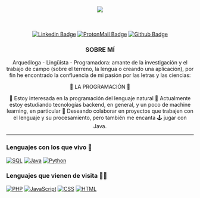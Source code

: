 
<h1 align="center">
  <a href="https://git.io/typing-svg">
    <img src="https://readme-typing-svg.demolab.com/?lines=¡Hola+a+todos!+👋;Soy+MariaCéDev;¡Encantada+de+conoceros!🤩&font=cutive%mono&center=true&width=440&height=45&color=488207&Center=true&pause=1000&size=27"">
  </a>
</h1>
<br>
<div align="center">

  [![Linkedin Badge](https://img.shields.io/badge/-mariacedev-blue?style=flat-square&logo=Linkedin&logoColor=white&link=https://www.linkedin.com/in/mariacedev/)](https://www.linkedin.com/in/mariacedev/)
  [![ProtonMail Badge](https://img.shields.io/badge/-mcgcdev@proton.me-b5179e?style=flat-square&logo=Protonmail&logoColor=white&link=mailto:mcgcdev@proton.me)](mailto:mcgcdev@proton.me)
  [![Github Badge](https://img.shields.io/badge/-mariacedev-0A0908?style=flat-square&logo=Github&logoColor=white&link=https://www.github.com/mariacedev/)](https://www.github.com/mariacedev/)     
</div>

<h3 align="center">SOBRE MÍ</h3>
<p align="center">Arqueóloga - Lingüista - Programadora: amante de la investigación y el trabajo de campo (sobre el terreno, la lengua o creando una aplicación), por fin he encontrado la confluencia de mi pasión por las letras y las ciencias:
</p>
<p align="center">💙 LA PROGRAMACIÓN 💙
</p>
<p align="center">👀 Estoy interesada en la programación del lenguaje natural 🌱 Actualmente estoy estudiando tecnologías backend, en general, y un poco de machine learning, en particular 💞️ Deseando colaborar en proyectos que trabajen con el lenguaje y su procesamiento, pero también me encanta 🕹️ jugar con Java.
</p>

<hr>
 <h3>Lenguajes con los que vivo 🏡</h3>
                 
 [![SQL](https://img.shields.io/badge/SQL-007396?style=for-the-badge&logo=SQL&logoColor=white&labelColor=101010)]()
 [![Java](https://img.shields.io/badge/Java-EE6055?style=for-the-badge&logo=java&logoColor=white&labelColor=101010)]()
 [![Python](https://img.shields.io/badge/Python-FFD97D?style=for-the-badge&logo=Python&logoColor=white&labelColor=101010)]()
                 
 
  <h3>Lenguajes que vienen de visita 🏃‍♀️</h3>
                 
 [![PHP](https://img.shields.io/badge/PHP-007396?style=for-the-badge&logo=PHP&logoColor=white&labelColor=101010)]()
 [![JavaScript](https://img.shields.io/badge/JavaScript-FFD97D?style=for-the-badge&logo=JavaScript&logoColor=white&labelColor=101010)]()
 [![CSS](https://img.shields.io/badge/CSS-b5179e?style=for-the-badge&logo=CSS&logoColor=white&labelColor=101010)]()
 [![HTML](https://img.shields.io/badge/HTML-white?style=for-the-badge&logo=HTML&logoColor=white&labelColor=101010)]()

                  
           

                                                                                       
<!---
MariaceDev/MariaceDev is a ✨ special ✨ repository because its `README.md` (this file) appears on your GitHub profile.
You can click the Preview link to take a look at your changes.
--->
